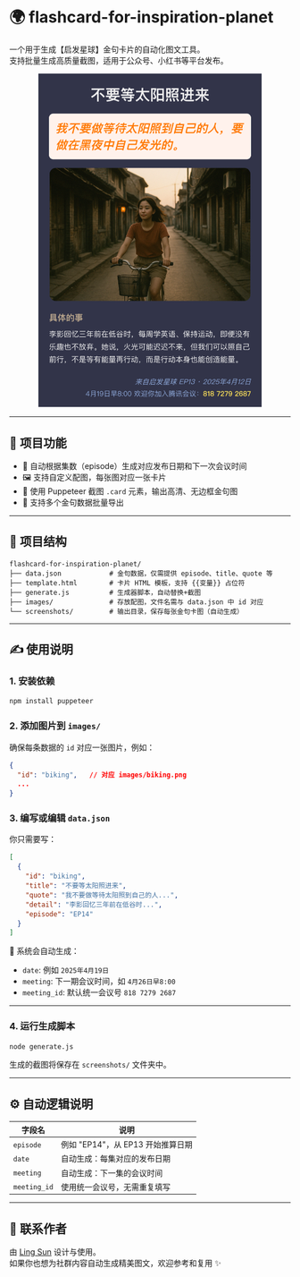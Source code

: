 # 🌍 flashcard-for-inspiration-planet

一个用于生成【启发星球】金句卡片的自动化图文工具。  
支持批量生成高质量截图，适用于公众号、小红书等平台发布。

<p align="center" alt="demo">
  <img src="screenshots/demo.png" alt="金句卡片示例" width="400"/>
</p>

---

## 🧩 项目功能

- 📅 自动根据集数（episode）生成对应发布日期和下一次会议时间
- 🖼 支持自定义配图，每张图对应一张卡片
- 📸 使用 Puppeteer 截图 `.card` 元素，输出高清、无边框金句图
- 🧠 支持多个金句数据批量导出

---

## 📁 项目结构

```
flashcard-for-inspiration-planet/
├── data.json            # 金句数据，仅需提供 episode、title、quote 等
├── template.html        # 卡片 HTML 模板，支持 {{变量}} 占位符
├── generate.js          # 生成器脚本，自动替换+截图
├── images/              # 存放配图，文件名需与 data.json 中 id 对应
└── screenshots/         # 输出目录，保存每张金句卡图（自动生成）
```

---

## ✍️ 使用说明

### 1. 安装依赖

```bash
npm install puppeteer
```

### 2. 添加图片到 `images/`

确保每条数据的 `id` 对应一张图片，例如：

```json
{
  "id": "biking",   // 对应 images/biking.png
  ...
}
```

### 3. 编写或编辑 `data.json`

你只需要写：

```json
[
  {
    "id": "biking",
    "title": "不要等太阳照进来",
    "quote": "我不要做等待太阳照到自己的人...",
    "detail": "李影回忆三年前在低谷时...",
    "episode": "EP14"
  }
]
```

🧠 系统会自动生成：
- `date`: 例如 `2025年4月19日`
- `meeting`: 下一期会议时间，如 `4月26日早8:00`
- `meeting_id`: 默认统一会议号 `818 7279 2687`

---

### 4. 运行生成脚本

```bash
node generate.js
```

生成的截图将保存在 `screenshots/` 文件夹中。

---

## ⚙️ 自动逻辑说明

| 字段名       | 说明                              |
|--------------|-----------------------------------|
| `episode`    | 例如 "EP14"，从 EP13 开始推算日期 |
| `date`       | 自动生成：每集对应的发布日期      |
| `meeting`    | 自动生成：下一集的会议时间        |
| `meeting_id` | 使用统一会议号，无需重复填写       |

---

## 🧡 联系作者

由 [Ling Sun](https://sunling.github.io) 设计与使用。  
如果你也想为社群内容自动生成精美图文，欢迎参考和复用 ✨
